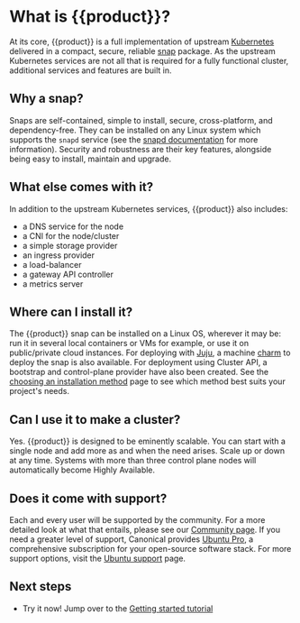 # What is {{product}}?

At its core, {{product}} is a full implementation of upstream
[Kubernetes] delivered in a compact, secure, reliable [snap] package. As the
upstream Kubernetes services are not all that is required for a fully
functional cluster, additional services and features are built in.

## Why a snap?

Snaps are self-contained, simple to install, secure, cross-platform, and
dependency-free. They can be installed on any Linux system which supports the
`snapd` service (see the [snapd documentation] for more information). Security
and robustness are their key features, alongside being easy to install,
maintain and upgrade.

## What else comes with it?

In addition to the upstream Kubernetes services,
{{product}} also includes:

- a DNS service for the node
- a CNI for the node/cluster
- a simple storage provider
- an ingress provider
- a load-balancer
- a gateway API controller
- a metrics server

## Where can I install it?

The {{product}} snap can be installed on a Linux OS, wherever it may be: run it
in several local containers or VMs for example, or use it on public/private
cloud instances. For deploying with [Juju], a machine [charm] to deploy the
snap is also available.
For deployment using Cluster API, a bootstrap and
control-plane provider have also been created. See the [choosing an installation
method] page to see which method best suits your project's needs.

## Can I use it to make a cluster?

Yes. {{product}} is designed to be eminently scalable. You can start
with a single node and add more as and when the need arises. Scale up or down
at any time. Systems with more than three control plane nodes will automatically
become Highly Available.

## Does it come with support?

Each and every user will be supported by the community. For a more detailed
look at what that entails, please see our [Community page]. If you need a
greater level of support, Canonical provides [Ubuntu Pro], a comprehensive
subscription for your open-source software stack. For more support options,
visit the [Ubuntu support] page.

## Next steps

- Try it now! Jump over to the [Getting started tutorial][tutorial]

<!-- LINKS -->

[Kubernetes]: https://kubernetes.io
[snap]: https://snapcraft.io/docs
[tutorial]: /src/snap/tutorial/getting-started.md
[Juju]: https://juju.is
[charm]: https://charmhub.io/k8s
[snapd documentation]: https://snapcraft.io/docs/installing-snapd
[Community page]: community.md
[Ubuntu Pro]:  https://ubuntu.com/pro
[Ubuntu support]: https://ubuntu.com/support
[choosing an installation method]: /src/snap/explanation/installation-methods.md
